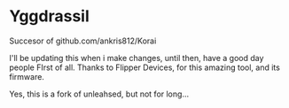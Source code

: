 # Yggdrassil
Succesor of github.com/ankris812/Korai

I'll be updating this when i make changes, until then, have a good day people
FIrst of all. Thanks to Flipper Devices, for this amazing tool, and its firmware.

Yes, this is a fork of unleahsed, but not for long...
